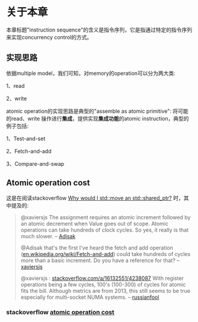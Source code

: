 # 关于本章

本章标题"instruction sequence"的含义是指令序列，它是指通过特定的指令序列来实现concurrency control的方式。

## 实现思路

依据multiple model，我们可知，对memory的operation可以分为两大类:

1、read

2、write

atomic operation的实现思路是典型的"assemble as atomic primitive": 将可能的read、write 操作进行**集成**，提供实现**集成功能**的atomic instruction，典型的例子包括:

1、Test-and-set

2、Fetch-and-add

3、Compare-and-swap



## Atomic operation cost

这是在阅读stackoverflow [Why would I std::move an std::shared_ptr?](https://stackoverflow.com/questions/41871115/why-would-i-stdmove-an-stdshared-ptr) 时，其中提及的:

> @xaviersjs The assignment requires an atomic increment followed by an atomic decrement when Value goes out of scope. Atomic operations can take hundreds of clock cycles. So yes, it really is that much slower. – [Adisak](https://stackoverflow.com/users/14904/adisak)
>
>  @Adisak that's the first I've heard the fetch and add operation ([en.wikipedia.org/wiki/Fetch-and-add](https://en.wikipedia.org/wiki/Fetch-and-add)) could take hundreds of cycles more than a basic increment. Do you have a reference for that? – [xaviersjs](https://stackoverflow.com/users/1196033/xaviersjs) 
>
> @xaviersjs : [stackoverflow.com/a/16132551/4238087](https://stackoverflow.com/a/16132551/4238087) With register operations being a few cycles, 100's (100-300) of cycles for atomic fits the bill. Although metrics are from 2013, this still seems to be true especially for multi-socket NUMA systems. – [russianfool](https://stackoverflow.com/users/4238087/russianfool)
>
>  

 

### stackoverflow [atomic operation cost](https://stackoverflow.com/questions/2538070/atomic-operation-cost)